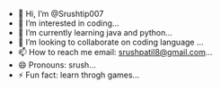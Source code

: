 - 👋 Hi, I’m @Srushtip007
- 👀 I’m interested in coding...
- 🌱 I’m currently learning java and python...
- 💞️ I’m looking to collaborate on coding language ...
- 📫 How to reach me email: srushpatil8@gmail.com...
- 😄 Pronouns: srush...
- ⚡ Fun fact: learn throgh games...

<!---
Srushtip007/Srushtip007 is a ✨ special ✨ repository because its `README.md` (this file) appears on your GitHub profile.
You can click the Preview link to take a look at your changes.
--->
